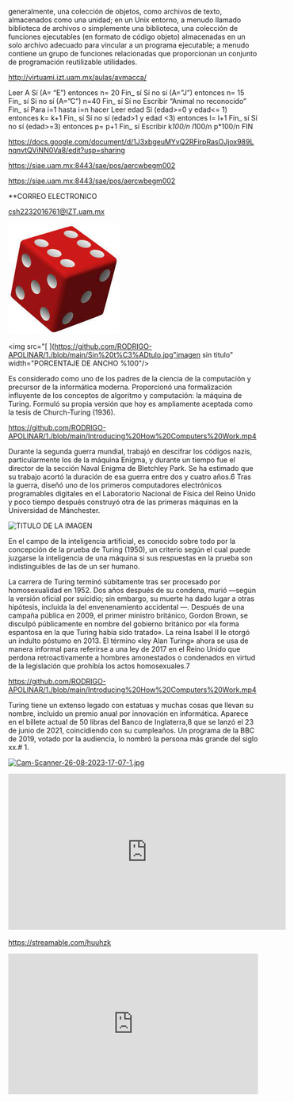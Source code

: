 

generalmente, una colección de objetos,
como archivos de texto, almacenados como una unidad; en un Unix
entorno, a menudo llamado biblioteca de archivos o
simplemente una biblioteca, una colección de funciones ejecutables (en formato de código objeto) almacenadas en un solo
archivo adecuado para vincular a un programa ejecutable; a menudo contiene un grupo de funciones relacionadas que proporcionan un conjunto de programación reutilizable
utilidades.














http://virtuami.izt.uam.mx/aulas/avmacca/







Leer A
Sí (A= “E”) entonces
n= 20
Fin_ sí
Sí no sí (A=”J”) entonces
n= 15
Fin_ sí
Sí no sí (A=”C”)
n=40
Fin_ sí
Sí no
Escribir “Animal no reconocido”
Fin_ sí
Para i=1 hasta i=n hacer
Leer edad
Sí (edad>=0 y edad<= 1) entonces
k= k+1
Fin_ sí
Sí no sí (edad>1 y edad <3) entonces
l= l+1
Fin_ sí
Sí no sí (edad>=3) entonces
p= p+1
Fin_ sí
Escribir k*100/n
              l*100/n
              p*100/n
FIN








https://docs.google.com/document/d/1J3xbgeuMYvQ2RFirpRasOJjox989LnqnvtQViNN0Va8/edit?usp=sharing





https://siae.uam.mx:8443/sae/pos/aercwbegm002








https://siae.uam.mx:8443/sae/pos/aercwbegm002



**CORREO ELECTRONICO

[csh2232016761@IZT.uam.mx](mailto:csh2232016761@IZT.uam.mx)









<img src="https://github.com/RODRIGO-APOLINAR/1./blob/main/d.jpg" alt="d" width="PORCENTAJE DE ANCHO %100"/>



<img src="[   ](https://github.com/RODRIGO-APOLINAR/1./blob/main/Sin%20t%C3%ADtulo.jpg"imagen sin titulo" width="PORCENTAJE DE ANCHO %100"/>

Es considerado como uno de los padres de la ciencia de la computación y precursor de la informática moderna. Proporcionó una formalización influyente de los conceptos de algoritmo y computación: la máquina de Turing. Formuló su propia versión que hoy es ampliamente aceptada como la tesis de Church-Turing (1936).

https://github.com/RODRIGO-APOLINAR/1./blob/main/Introducing%20How%20Computers%20Work.mp4



Durante la segunda guerra mundial, trabajó en descifrar los códigos nazis, particularmente los de la máquina Enigma, y durante un tiempo fue el director de la sección Naval Enigma de Bletchley Park. Se ha estimado que su trabajo acortó la duración de esa guerra entre dos y cuatro años.6​ Tras la guerra, diseñó uno de los primeros computadores electrónicos programables digitales en el Laboratorio Nacional de Física del Reino Unido y poco tiempo después construyó otra de las primeras máquinas en la Universidad de Mánchester.



<img src="AQUI PONER LA URL DE LA IMAGEN" alt="TITULO DE LA IMAGEN" width="PORCENTAJE DE ANCHO %"/>












En el campo de la inteligencia artificial, es conocido sobre todo por la concepción de la prueba de Turing (1950), un criterio según el cual puede juzgarse la inteligencia de una máquina si sus respuestas en la prueba son indistinguibles de las de un ser humano.

La carrera de Turing terminó súbitamente tras ser procesado por homosexualidad en 1952. Dos años después de su condena, murió —según la versión oficial por suicidio; sin embargo, su muerte ha dado lugar a otras hipótesis, incluida la del envenenamiento accidental —. Después de una campaña pública en 2009, el primer ministro británico, Gordon Brown, se disculpó públicamente en nombre del gobierno británico por «la forma espantosa en la que Turing había sido tratado». La reina Isabel II le otorgó un indulto póstumo en 2013. El término «ley Alan Turing» ahora se usa de manera informal para referirse a una ley de 2017 en el Reino Unido que perdona retroactivamente a hombres amonestados o condenados en virtud de la legislación que prohibía los actos homosexuales.7​



https://github.com/RODRIGO-APOLINAR/1./blob/main/Introducing%20How%20Computers%20Work.mp4

Turing tiene un extenso legado con estatuas y muchas cosas que llevan su nombre, incluido un premio anual por innovación en informática. Aparece en el billete actual de 50 libras del Banco de Inglaterra,8​ que se lanzó el 23 de junio de 2021, coincidiendo con su cumpleaños. Un programa de la BBC de 2019, votado por la audiencia, lo nombró la persona más grande del siglo xx.# 1.

[![Cam-Scanner-26-08-2023-17-07-1.jpg](https://i.postimg.cc/mDMdCqGv/Cam-Scanner-26-08-2023-17-07-1.jpg)](https://postimg.cc/VrfBcKvg)


<iframe width="560" height="315" src="https://www.youtube.com/embed/ptc4Awb0UpU?si=vAXMBZv8ZZR4DVxD" title="YouTube video player" frameborder="0" allow="accelerometer; autoplay; clipboard-write; encrypted-media; gyroscope; picture-in-picture; web-share" allowfullscreen></iframe>



https://streamable.com/huuhzk

<div style="width:100%;height:0px;position:relative;padding-bottom:56.250%;"><iframe src="https://streamable.com/e/huuhzk" frameborder="0" width="100%" height="100%" allowfullscreen style="width:100%;height:100%;position:absolute;left:0px;top:0px;overflow:hidden;"></iframe></div>
